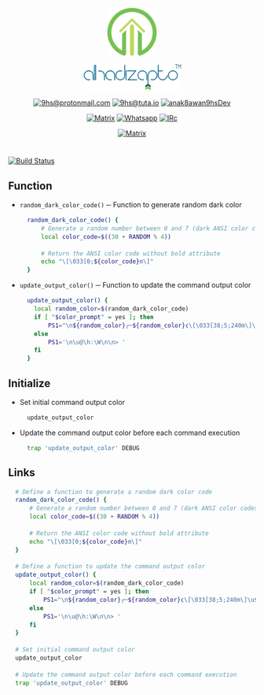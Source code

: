 <p align="center">
  <a><img src="https://github.com/hadymaggot/-.github/blob/main/icon.png" width="100" alt="Ahadizapto Logo"></a>
</p>

<p align="center">
  <a href="https://9hs.my.id" target="_blank"><img src="https://github.com/hadymaggot/-.github/blob/main/ahadizapto.png" width="200" alt="Laravel Logo"></a>
</p>

<p align="center">
  <a href="mailto:9hs@protonmail.com" target="_blank"><img src="https://img.shields.io/badge/ProtonMail-8B89CC?style=for-the-badge&logo=protonmail&logoColor=white" alt="9hs@protonmail.com"></a>
  <a href="mailto:9hs@tuta.io" target="_blank"><img src="https://img.shields.io/badge/Tutanota-840010?style=for-the-badge&logo=Tutanota&logoColor=white" alt="9hs@tuta.io"></a>
  <a href="https://t.me/anak8awan9hsDev" target="_blank"><img src="https://img.shields.io/badge/Telegram-2CA5E0?style=for-the-badge&logo=telegram&logoColor=white" alt="anak8awan9hsDev"></a>
</p>
<p align="center">
  <a href="https://matrix.to/#/@9hs:Amatrix.org" target="_blank"><img src="https://img.shields.io/badge/Matrix-9hs-white?logo=matrix" alt="Matrix"></a>
  <a href="https://wa.me/message/ZWXNSOSECGUPF1" target="_blank"><img src="https://img.shields.io/badge/Whatsapp-Ahadizapto-green?logo=whatsapp" alt="Whatsapp"></a>
  <a href="https://webchat.oftc.net/?nick=&channels=%23ahadizapto&uio=d4" target="_blank"><img src="https://img.shields.io/badge/webIRC-9hs-magenta?logo=liberadotchat" alt="IRc"></a>
</p>

<p align="center">
  <a href="https://9hs.my.id" target="_blank"><img src="https://img.shields.io/uptimerobot/status/m794105541-bb4b4597366a83b26863f084?label=VPS&logo=docker" alt="Matrix"></a>
</p>

#

<a href="https://ubuntu.org" target="_blank"><img src="https://img.shields.io/badge/Ubuntu-E95420?style=for-the-badge&logo=ubuntu&logoColor=white" alt="Build Status"></a>

## Function
- `random_dark_color_code()` ─ Function to generate random dark color
  ```bash
    random_dark_color_code() {
        # Generate a random number between 0 and 7 (dark ANSI color codes)
        local color_code=$((30 + RANDOM % 4))
        
        # Return the ANSI color code without bold attribute
        echo "\[\033[0;${color_code}m\]"
    }
  ```

- `update_output_color()` ─ Function to update the command output color
  ```bash
    update_output_color() {
      local random_color=$(random_dark_color_code)
      if [ "$color_prompt" = yes ]; then
          PS1="\n${random_color}┌─${random_color}❮\[\033[38;5;240m\]\u${random_color}@\[\033[2;34m\]\h${random_color}❯─≪ \[\033[38;5;64m\]\W${random_color}$(git branch --show-current 2>/dev/null | sed "s/^/  /") ≫──● \n${random_color}└─\[\033[2;37m\]${random_color}► "
      else
          PS1='\n\u@\h:\W\n\n> '
      fi
    }
  ```

## Initialize
- Set initial command output color
  ```bash
    update_output_color
  ```
  
- Update the command output color before each command execution
  ```bash
    trap 'update_output_color' DEBUG
  ```

## Links
```bash
  # Define a function to generate a random dark color code
  random_dark_color_code() {
      # Generate a random number between 0 and 7 (dark ANSI color codes)
      local color_code=$((30 + RANDOM % 4))
      
      # Return the ANSI color code without bold attribute
      echo "\[\033[0;${color_code}m\]"
  }
  
  # Define a function to update the command output color
  update_output_color() {
      local random_color=$(random_dark_color_code)
      if [ "$color_prompt" = yes ]; then
          PS1="\n${random_color}┌─${random_color}❮\[\033[38;5;240m\]\u${random_color}@\[\033[2;34m\]\h${random_color}❯─≪ \[\033[38;5;64m\]\W${random_color}$(git branch --show-current 2>/dev/null | sed "s/^/  /") ≫──● \n${random_color}└─\[\033[2;37m\]${random_color}► "
      else
          PS1='\n\u@\h:\W\n\n> '
      fi
  }
  
  # Set initial command output color
  update_output_color
  
  # Update the command output color before each command execution
  trap 'update_output_color' DEBUG
```
